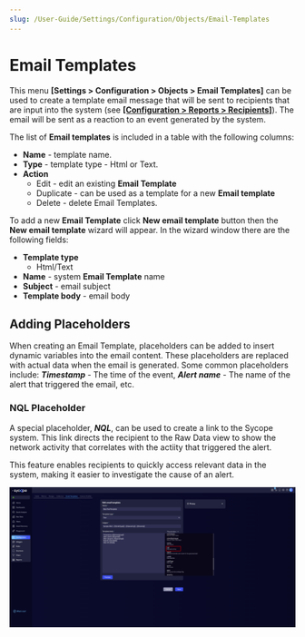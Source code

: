 ```yaml
---
slug: /User-Guide/Settings/Configuration/Objects/Email-Templates
---
```


# Email Templates

This menu **[Settings > Configuration > Objects > Email Templates]** can be used to create a template email message that will be sent to recipients that are input into the system (see [**[Configuration > Reports > Recipients]**](/User-Guide/Configuration/Reports/Recipients)). The email will be sent as a reaction to an event generated by the system.

The list of **Email templates** is included in a table with the following columns:

- **Name** - template name.
- **Type** - template type - Html or Text.
- **Action**
  - Edit - edit an existing **Email Template**
  - Duplicate - can be used as a template for a new **Email template**
  - Delete - delete  Email Templates.



To add a new **Email Template** click **New email template** button then the **New email template** wizard will appear. In the wizard window there are the following fields:

- **Template type**
  - Html/Text
- **Name** - system **Email Template** name
- **Subject** - email subject
- **Template body** - email body

## Adding Placeholders

When creating an Email Template, placeholders can be added to insert dynamic variables into the email content. These placeholders are replaced with actual data when the email is generated. Some common placeholders include: ***Timestamp*** - The time of the event, ***Alert name*** - The name of the alert that triggered the email, etc.

### NQL Placeholder

A special placeholder, ***NQL***, can be used to create a link to the Sycope system. This link directs the recipient to the Raw Data view to show the network activity that correlates with the actiity that triggered the alert.

This feature enables recipients to quickly access relevant data in the system, making it easier to investigate the cause of an alert.

![Placeholders](assets/placeholders.png)
